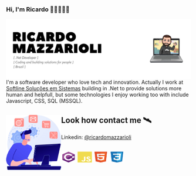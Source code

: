 ### Hi, I'm Ricardo 👋🏻🧑🏻‍💻

<img src="https://raw.githubusercontent.com/ricmazz/ricmazz/main/gh-header-image-cropped.png" alt="banner that says Ricardo Mazzarioli - .Net Developer, Coding and building solutions for people, Brazil" align="right">
I'm a software developer who love tech and innovation. Actually I work at <a href="www.softlinesistemas.com.br">Softline Soluções em Sistemas</a> building  in .Net to provide solutions more human and helpfull, but some technologies I enjoy working too with include Javascript, CSS, SQL (MSSQL).

## Look how contact me 🛰️ <img align="left" width="150" height="150" src="https://github.com/ricmazz/ricmazz/blob/main/ilustra-contato.png?raw=true"></a>
Linkedin: <a href="https://www.linkedin.com/in/ricardomazzarioli/">@ricardomazzarioli</a>
	
<div style="display: inline_block"><br>
  <img align="center" alt="Csharp" height="30" width="40" src="https://raw.githubusercontent.com/devicons/devicon/master/icons/csharp/csharp-original.svg">
  <img align="center" alt="Js" height="30" width="40" src="https://raw.githubusercontent.com/devicons/devicon/master/icons/javascript/javascript-plain.svg">
  <img align="center" alt="HTML" height="30" width="40" src="https://raw.githubusercontent.com/devicons/devicon/master/icons/html5/html5-original.svg">
  <img align="center" alt="CSS" height="30" width="40" src="https://raw.githubusercontent.com/devicons/devicon/master/icons/css3/css3-original.svg">
</div>
